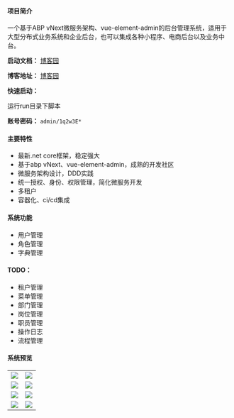 #### 项目简介
一个基于ABP vNext微服务架构、vue-element-admin的后台管理系统，适用于大型分布式业务系统和企业后台，也可以集成各种小程序、电商后台以及业务中台。

**启动文档：** [博客园](https://www.cnblogs.com/william-xu/p/12806810.html)


**博客地址：** [博客园](https://www.cnblogs.com/william-xu/)

**快速启动：**

运行run目录下脚本

**账号密码：** `admin/1q2w3E*`
#### 主要特性
- 最新.net core框架，稳定强大
- 基于abp vNext、vue-element-admin，成熟的开发社区
- 微服务架构设计，DDD实践
- 统一授权、身份、权限管理，简化微服务开发
- 多租户
- 容器化、ci/cd集成
####  系统功能
- 用户管理
- 角色管理
- 字典管理
#### TODO：
- 租户管理
- 菜单管理
- 部门管理
- 岗位管理
- 职员管理
- 操作日志
- 流程管理
#### 系统预览
<table>
    <tr>
        <td><img src="https://images.cnblogs.com/cnblogs_com/william-xu/1787982/o_20061602062020200520145329.png"/></td>
        <td><img src="https://images.cnblogs.com/cnblogs_com/william-xu/1787982/o_20061602084120200520150119.png"/></td>
    </tr>
    <tr>
        <td><img src="https://images.cnblogs.com/cnblogs_com/william-xu/1787982/o_20061602100520200525171207.png"/></td>
        <td><img src="https://images.cnblogs.com/cnblogs_com/william-xu/1787982/o_20061602101220200525171250.png"/></td>
    </tr>
    <tr>
        <td><img src="https://images.cnblogs.com/cnblogs_com/william-xu/1787982/o_20061602095620200525171138.png"/></td>
        <td><img src="https://github.com/WilliamXu96/ABP-MicroService/blob/master/images/20200605102030.png"/></td>
    </tr>
    <tr>
        <td><img src="https://images.cnblogs.com/cnblogs_com/william-xu/1787982/o_20061602102020200605102030.png"/></td>
        <td><img src="https://images.cnblogs.com/cnblogs_com/william-xu/1787982/o_20061602104120200605102150.png"/></td>
    </tr>
</table>
